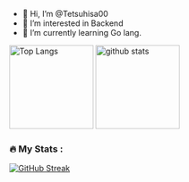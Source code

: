 - 👋 Hi, I’m @Tetsuhisa00
- 👀 I’m interested in Backend
- 🌱 I’m currently learning Go lang.


<p align="left"> 
  <img alt="Top Langs" height="150px" src="https://github-readme-stats.vercel.app/api/top-langs/?username=Tetsuhisa00&layout=compact&show_icons=true&theme=onedark" />
  <img alt="github stats" height="150px" src="https://github-readme-stats.vercel.app/api?username=Tetsuhisa00&theme=onedark&show_icons=ture" />
</p>

### :fire: My Stats :
[![GitHub Streak](http://github-readme-streak-stats.herokuapp.com?user=Tetsuhisa00&theme=dark&background=000000)](https://git.io/streak-stats)

<!---
Tetsuhisa00/Tetsuhisa00 is a ✨ special ✨ repository because its `README.md` (this file) appears on your GitHub profile.
You can click the Preview link to take a look at your changes.
--->
